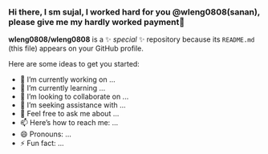 ### Hi there, I sm sujal, I worked hard for you @wleng0808(sanan), please give me my hardly worked payment👋


**wleng0808/wleng0808** is a ✨ _special_ ✨ repository because its `README.md` (this file) appears on your GitHub profile.

Here are some ideas to get you started:

- 🔭 I’m currently working on ...
- 🌱 I’m currently learning ...
- 👯 I’m looking to collaborate on ...
- 🤔 I’m seeking assistance with ...
- 💬 Feel free to ask me about ...
- 📫 Here’s how to reach me: ...
- 😄 Pronouns: ...
- ⚡ Fun fact: ...
